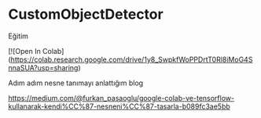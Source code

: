 # CustomObjectDetector

Eğitim 

[![Open In Colab] (https://colab.research.google.com/drive/1y8_SwpkfWoPPDrtT0Rl8iMoG4SnnaSUA?usp=sharing) 




Adım adım nesne tanımayı anlattığım blog 

https://medium.com/@furkan_pasaoglu/google-colab-ve-tensorflow-kullanarak-kendi%CC%87-nesneni%CC%87-tasarla-b089fc3ae5bb
